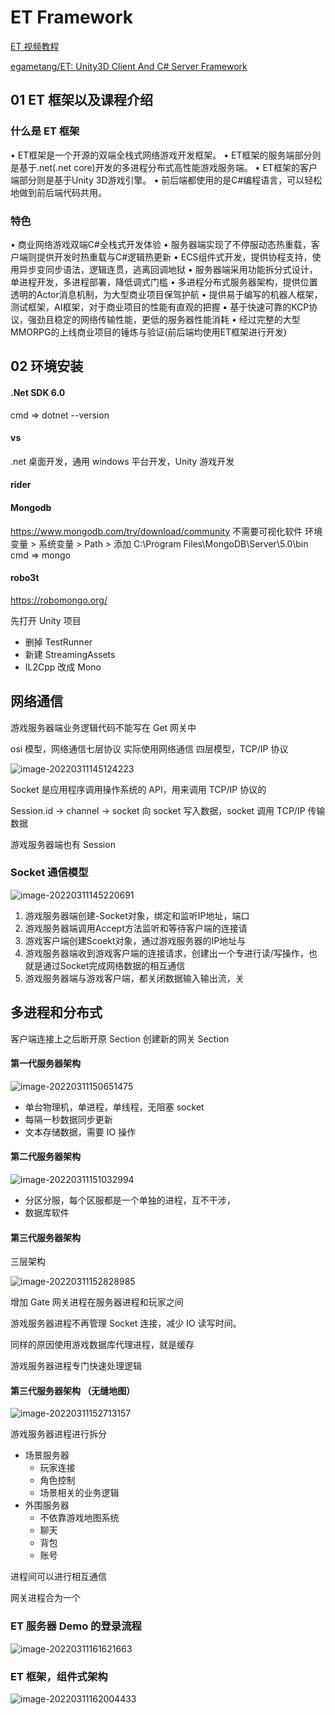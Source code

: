 # ET Framework

[ET 视频教程](https://edu.uwa4d.com/course-intro/1/375)

[egametang/ET: Unity3D Client And C# Server Framework](https://github.com/egametang/ET)

## 01 ET 框架以及课程介绍

### 什么是 ET 框架

• ET框架是一个开源的双端全栈式网络游戏开发框架。
• ET框架的服务端部分则是基于.net(.net core)开发的多进程分布式高性能游戏服务端。
• ET框架的客户端部分则是基于Unity 3D游戏引擎。
• 前后端都使用的是C#编程语言，可以轻松地做到前后端代码共用。

### 特色

• 商业网络游戏双端C#全栈式开发体验
• 服务器端实现了不停服动态热重载，客户端则提供开发时热重载与C#逻辑热更新
• ECS组件式开发，提供协程支持，使用异步变同步语法，逻辑连贯，逃离回调地狱
• 服务器端采用功能拆分式设计，单进程开发，多进程部署，降低调式门槛
• 多进程分布式服务器架构，提供位置透明的Actor消息机制，为大型商业项目保驾护航
• 提供易于编写的机器人框架，测试框架，AI框架，对于商业项目的性能有直观的把握
• 基于快速可靠的KCP协议，强劲且稳定的网络传输性能，更低的服务器性能消耗
• 经过完整的大型MMORPG的上线商业项目的锤炼与验证(前后端均使用ET框架进行开发)

## 02 环境安装

#### .Net SDK 6.0
cmd => dotnet --version

#### vs 
.net 桌面开发，通用 windows 平台开发，Unity 游戏开发

#### rider

#### Mongodb

https://www.mongodb.com/try/download/community
不需要可视化软件
环境变量 > 系统变量 > Path > 添加 C:\Program Files\MongoDB\Server\5.0\bin
cmd => mongo

#### robo3t
https://robomongo.org/

先打开 Unity 项目
- 删掉 TestRunner
- 新建 StreamingAssets
- IL2Cpp 改成 Mono

## 网络通信

游戏服务器端业务逻辑代码不能写在 Get 网关中

osi 模型，网络通信七层协议
实际使用网络通信 四层模型，TCP/IP 协议

![image-20220311145124223](../../../.gitbook/assets/image-20220311145124223.png)

Socket 是应用程序调用操作系统的 API，用来调用 TCP/IP 协议的

Session.id -> channel -> socket
向 socket 写入数据，socket 调用 TCP/IP 传输数据

游戏服务器端也有 Session

### Socket 通信模型

![image-20220311145220691](../../../.gitbook/assets/image-20220311145220691.png)

1. 游戏服务器端创建-Socket对象，绑定和监听IP地址，端口
2. 游戏服务器端调用Accept方法监听和等待客户端的连接请
3. 游戏客户端创建Scoekt对象，通过游戏服务器的IP地址与
4. 游戏服务器端收到游戏客户端的连接请求，创建出一个专进行读/写操作，也就是通过Socket完成网络数据的相互通信
5. 游戏服务器端与游戏客户端，都关闭数据输入输出流，关

## 多进程和分布式

客户端连接上之后断开原 Section
创建新的网关 Section

#### 第一代服务器架构

![image-20220311150651475](../../../.gitbook/assets/image-20220311150651475.png)

- 单台物理机，单进程，单线程，无阻塞 socket
- 每隔一秒数据同步更新
- 文本存储数据，需要 IO 操作

#### 第二代服务器架构

![image-20220311151032994](../../../.gitbook/assets/image-20220311151032994.png)

- 分区分服，每个区服都是一个单独的进程，互不干涉，
- 数据库软件

#### 第三代服务器架构

三层架构

![image-20220311152828985](../../../.gitbook/assets/image-20220311152828985.png)

增加 Gate 网关进程在服务器进程和玩家之间

游戏服务器进程不再管理 Socket 连接，减少 IO 读写时间。

同样的原因使用游戏数据库代理进程，就是缓存

游戏服务器进程专门快速处理逻辑

#### 第三代服务器架构 （无缝地图）

![image-20220311152713157](../../../.gitbook/assets/image-20220311152713157.png)

游戏服务器进程进行拆分

- 场景服务器
  - 玩家连接
  - 角色控制
  - 场景相关的业务逻辑
- 外围服务器
  - 不依靠游戏地图系统
  - 聊天
  - 背包
  - 账号

进程间可以进行相互通信

网关进程合为一个

### ET 服务器 Demo 的登录流程

![image-20220311161621663](../../../.gitbook/assets/image-20220311161621663.png)

### ET 框架，组件式架构

![image-20220311162004433](../../../.gitbook/assets/image-20220311162004433.png)

